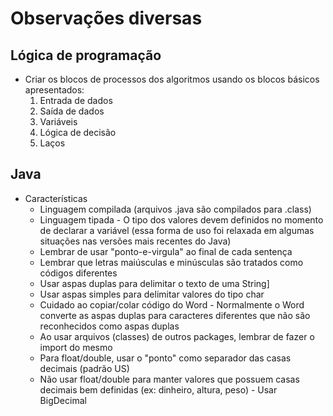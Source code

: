 # Observações diversas

## Lógica de programação

* Criar os blocos de processos dos algoritmos usando os blocos básicos apresentados:
    1. Entrada de dados
    2. Saída de dados
    3. Variáveis
    4. Lógica de decisão
    5. Laços

## Java

* Características
    * Linguagem compilada (arquivos .java são compilados para .class)
    * Linguagem tipada - O tipo dos valores devem definidos no momento de declarar a variável (essa forma de uso foi
      relaxada em algumas situações nas versões mais recentes do Java)
    * Lembrar de usar "ponto-e-virgula" ao final de cada sentença
    * Lembrar que letras maiúsculas e minúsculas são tratados como códigos diferentes
    * Usar aspas duplas para delimitar o texto de uma String]
    * Usar aspas simples para delimitar valores do tipo char
    * Cuidado ao copiar/colar código do Word - Normalmente o Word converte as aspas duplas para caracteres diferentes
      que não são reconhecidos como aspas duplas
    * Ao usar arquivos (classes) de outros packages, lembrar de fazer o import do mesmo
    * Para float/double, usar o "ponto" como separador das casas decimais (padrão US)
    * Não usar float/double para manter valores que possuem casas decimais bem definidas (ex: dinheiro, altura, peso) -
      Usar BigDecimal